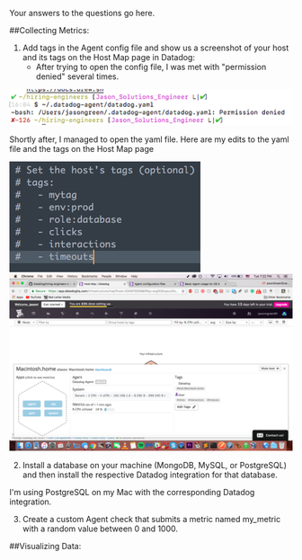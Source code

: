 Your answers to the questions go here.

##Collecting Metrics:
1. Add tags in the Agent config file and show us a screenshot of your host and its tags on the Host Map page in Datadog:
    * After trying to open the config file, I was met with "permission denied"
    several times. 

<img src="screencaptures/datadog-yaml.png" alt="yaml permission denied">

Shortly after, I managed to open the yaml file.
Here are my edits to the yaml file and the tags on the Host Map page

<img src="screencaptures/yamledit.png" alt="Yaml Tags">
<img src="screencaptures/tags.png" alt="Host Map Tags">



2.  Install a database on your machine (MongoDB, MySQL, or PostgreSQL) and then install the respective Datadog integration for that database.

I'm using PostgreSQL on my Mac with the corresponding Datadog integration.

3. Create a custom Agent check that submits a metric named my_metric with a random value between 0 and 1000.



##Visualizing Data:

